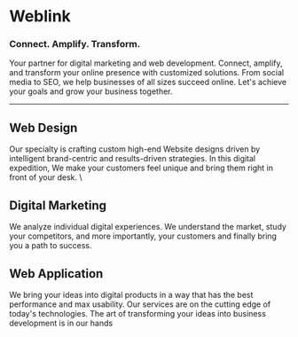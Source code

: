 # Weblink
### Connect. Amplify. Transform.
Your partner for digital marketing and web development. Connect, amplify, and transform your online presence with customized solutions. From social media to SEO, we help businesses of all sizes succeed online. Let's achieve your goals and grow your business together.
_____________
## Web Design
Our specialty is crafting custom high-end Website designs driven by intelligent brand-centric and results-driven strategies. In this digital expedition, We make your customers feel unique and bring them right in front of your desk. \
## Digital Marketing
We analyze individual digital experiences. We understand the market, study your competitors, and more importantly, your customers and finally bring you a path to success.
## Web Application
We bring your ideas into digital products in a way that has the best performance and max usability. Our services are on the cutting edge of today's technologies. The art of transforming your ideas into business development is in our hands
